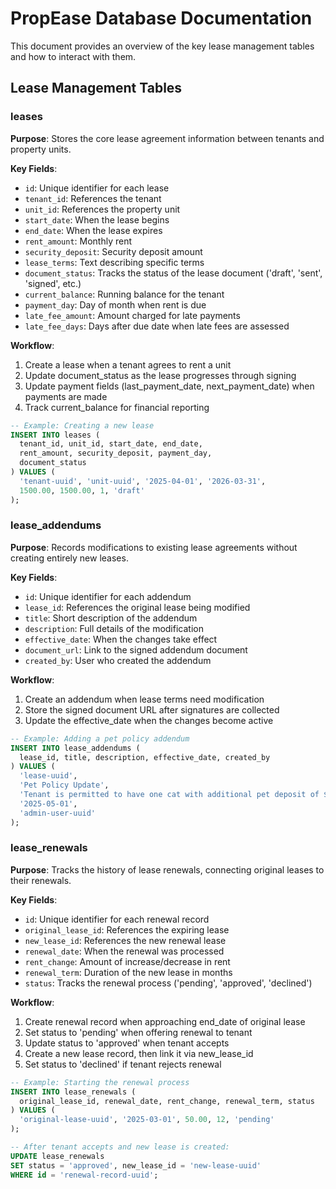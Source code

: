 # PropEase Database Documentation

This document provides an overview of the key lease management tables and how to interact with them.

## Lease Management Tables

### leases

**Purpose**: Stores the core lease agreement information between tenants and property units.

**Key Fields**:

- `id`: Unique identifier for each lease
- `tenant_id`: References the tenant
- `unit_id`: References the property unit
- `start_date`: When the lease begins
- `end_date`: When the lease expires
- `rent_amount`: Monthly rent
- `security_deposit`: Security deposit amount
- `lease_terms`: Text describing specific terms
- `document_status`: Tracks the status of the lease document ('draft', 'sent', 'signed', etc.)
- `current_balance`: Running balance for the tenant
- `payment_day`: Day of month when rent is due
- `late_fee_amount`: Amount charged for late payments
- `late_fee_days`: Days after due date when late fees are assessed

**Workflow**:

1. Create a lease when a tenant agrees to rent a unit
2. Update document_status as the lease progresses through signing
3. Update payment fields (last_payment_date, next_payment_date) when payments are made
4. Track current_balance for financial reporting
```sql
-- Example: Creating a new lease
INSERT INTO leases (
  tenant_id, unit_id, start_date, end_date, 
  rent_amount, security_deposit, payment_day,
  document_status
) VALUES (
  'tenant-uuid', 'unit-uuid', '2025-04-01', '2026-03-31', 
  1500.00, 1500.00, 1, 'draft'
);
```


### lease_addendums

**Purpose**: Records modifications to existing lease agreements without creating entirely new leases.

**Key Fields**:

- `id`: Unique identifier for each addendum
- `lease_id`: References the original lease being modified
- `title`: Short description of the addendum
- `description`: Full details of the modification
- `effective_date`: When the changes take effect
- `document_url`: Link to the signed addendum document
- `created_by`: User who created the addendum

**Workflow**:

1. Create an addendum when lease terms need modification
2. Store the signed document URL after signatures are collected
3. Update the effective_date when the changes become active
```sql
-- Example: Adding a pet policy addendum
INSERT INTO lease_addendums (
  lease_id, title, description, effective_date, created_by
) VALUES (
  'lease-uuid', 
  'Pet Policy Update', 
  'Tenant is permitted to have one cat with additional pet deposit of $300', 
  '2025-05-01',
  'admin-user-uuid'
);
```


### lease_renewals

**Purpose**: Tracks the history of lease renewals, connecting original leases to their renewals.

**Key Fields**:

- `id`: Unique identifier for each renewal record
- `original_lease_id`: References the expiring lease
- `new_lease_id`: References the new renewal lease
- `renewal_date`: When the renewal was processed
- `rent_change`: Amount of increase/decrease in rent
- `renewal_term`: Duration of the new lease in months
- `status`: Tracks the renewal process ('pending', 'approved', 'declined')

**Workflow**:

1. Create renewal record when approaching end_date of original lease
2. Set status to 'pending' when offering renewal to tenant
3. Update status to 'approved' when tenant accepts
4. Create a new lease record, then link it via new_lease_id
5. Set status to 'declined' if tenant rejects renewal
```sql
-- Example: Starting the renewal process
INSERT INTO lease_renewals (
  original_lease_id, renewal_date, rent_change, renewal_term, status
) VALUES (
  'original-lease-uuid', '2025-03-01', 50.00, 12, 'pending'
);

-- After tenant accepts and new lease is created:
UPDATE lease_renewals
SET status = 'approved', new_lease_id = 'new-lease-uuid'
WHERE id = 'renewal-record-uuid';
```



